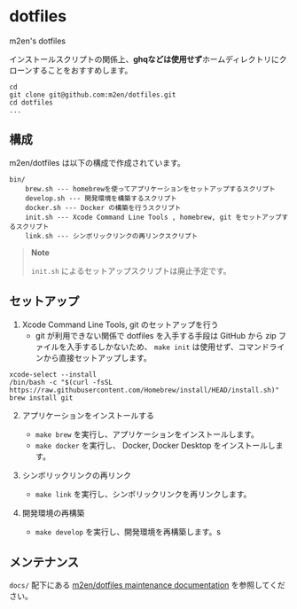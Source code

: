 # dotfiles

m2en's dotfiles

インストールスクリプトの関係上、**ghqなどは使用せず**ホームディレクトリにクローンすることをおすすめします。

```
cd
git clone git@github.com:m2en/dotfiles.git
cd dotfiles
...
```

## 構成

m2en/dotfiles は以下の構成で作成されています。

```
bin/
    brew.sh --- homebrewを使ってアプリケーションをセットアップするスクリプト
    develop.sh --- 開発環境を構築するスクリプト
    docker.sh --- Docker の構築を行うスクリプト
    init.sh --- Xcode Command Line Tools , homebrew, git をセットアップするスクリプト
    link.sh --- シンボリックリンクの再リンクスクリプト
```

> **Note**
>
> `init.sh` によるセットアップスクリプトは廃止予定です。

## セットアップ

1. Xcode Command Line Tools, git のセットアップを行う
   - git が利用できない関係で dotfiles を入手する手段は GitHub から zip ファイルを入手するしかないため、 `make init` は使用せず、コマンドラインから直接セットアップします。

```shell
xcode-select --install
/bin/bash -c "$(curl -fsSL https://raw.githubusercontent.com/Homebrew/install/HEAD/install.sh)"
brew install git
```

2. アプリケーションをインストールする
    - `make brew` を実行し、アプリケーションをインストールします。
    - `make docker` を実行し、 Docker, Docker Desktop をインストールします。

3. シンボリックリンクの再リンク
    - `make link` を実行し、シンボリックリンクを再リンクします。

4. 開発環境の再構築
    - `make develop` を実行し、開発環境を再構築します。s


## メンテナンス

`docs/` 配下にある [m2en/dotfiles maintenance documentation](./docs/README.md) を参照してください。
